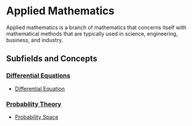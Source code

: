# Applied Mathematics

Applied mathematics is a branch of mathematics that concerns itself with mathematical methods that are typically used in science, engineering, business, and industry.

## Subfields and Concepts

### [Differential Equations](./differential_equations/)
- [Differential Equation](./differential_equations/differential_equation.md)

### [Probability Theory](./probability_theory/)
- [Probability Space](./probability_theory/probability_space.md)
